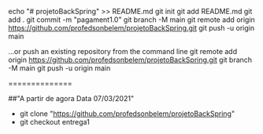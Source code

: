 echo "# projetoBackSpring" >> README.md
git init
git add README.md
git add .
git commit -m "pagament1.0"
git branch -M main
git remote add origin https://github.com/profedsonbelem/projetoBackSpring.git
git push -u origin main 



…or push an existing repository from the command line
git remote add origin https://github.com/profedsonbelem/projetoBackSpring.git
git branch -M main
git push -u origin main

==============

##"A partir de agora Data 07/03/2021"
* git clone "https://github.com/profedsonbelem/projetoBackSpring"
* git checkout entrega1


